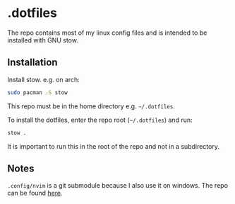 # .dotfiles

The repo contains most of my linux config files and is intended to be installed with GNU stow.

## Installation

Install stow. e.g. on arch:
```sh
sudo pacman -S stow
```

This repo must be in the home directory e.g. `~/.dotfiles`.

To install the dotfiles, enter the repo root (`~/.dotfiles`) and run:

```sh
stow .
```

It is important to run this in the root of the repo and not in a subdirectory.

## Notes

`.config/nvim` is a git submodule because I also use it on windows. The repo can be found [here](https://github.com/matsixfive/nvim).
